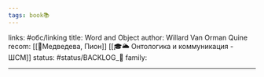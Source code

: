 ```yaml
---
tags: book📚
---
```

links: #обс/linking
title: Word and Object
author: Willard Van Orman Quine
recom: [[👤Медведева, Пион]]  [[🎓🌥️ Онтологика и коммуникация - ШСМ]]
status: #status/BACKLOG_🌰
family:

---
